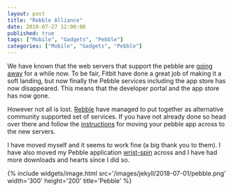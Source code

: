 ```yaml
---
layout: post
title: "Rebble Alliance"
date: 2018-07-27 12:00:00
published: true
tags: ["Mobile", "Gadgets", "Pebble"]
categories: ["Mobile", "Gadgets", "Pebble"]
---
```

We have known that the web servers that support the pebble are [going away][end-pebble-url] for a while now. To be fair, Fitbit have done a great job of making it a soft landing, but now finally the Pebble services including the app store has now disappeared. This means that the developer portal and the app store has now gone. 

However not all is lost. [Rebble][rebble-url] have managed to put together as alternative community supported set of services. If you have not already done so head over there and follow the [instructions][rebble-era-url] for moving your pebble app across to the new servers. 

I have moved myself and it seems to work fine (a big thank you to them). I have also moved my Pebble application [wrist-spin][wrist-spin-url] across and I have had more downloads and hearts since I did so.

{% include widgets/image.html src='/images/jekyll/2018-07-01/pebble.png' width='300' height='200' title='Pebble' %}

[end-pebble-url]: https://www.theverge.com/2018/1/24/16928792/fitbit-smartwatch-pebble-end-support-date-june
[wrist-spin-url]: https://apps.rebble.io/en_US/application/56904b60e74aedc6b600000b?query=crick&section=watchapps
[rebble-url]: http://rebble.io
[rebble-era-url]: http://rebble.io/2018/07/01/rebble-era.html
